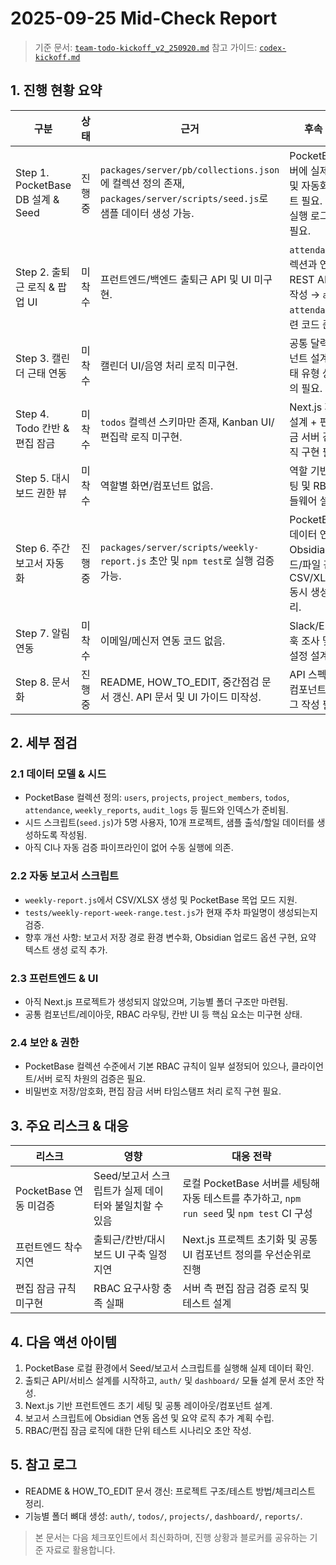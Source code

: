 # 2025-09-25 Mid-Check Report

> 기준 문서: [`team-todo-kickoff_v2_250920.md`](../../team-todo-kickoff_v2_250920.md)
> 참고 가이드: [`codex-kickoff.md`](../../codex-kickoff.md)

## 1. 진행 현황 요약
| 구분 | 상태 | 근거 | 후속 조치 |
| --- | --- | --- | --- |
| Step 1. PocketBase DB 설계 & Seed | 진행 중 | `packages/server/pb/collections.json`에 컬렉션 정의 존재, `packages/server/scripts/seed.js`로 샘플 데이터 생성 가능. | PocketBase 서버에 실제 반영 및 자동화 테스트 필요. Seed 실행 로그 수집 필요. |
| Step 2. 출퇴근 로직 & 팝업 UI | 미착수 | 프런트엔드/백엔드 출퇴근 API 및 UI 미구현. | `attendance` 컬렉션과 연동되는 REST API 초안 작성 → `auth/` `attendance` 관련 코드 준비. |
| Step 3. 캘린더 근태 연동 | 미착수 | 캘린더 UI/음영 처리 로직 미구현. | 공통 달력 컴포넌트 설계 및 근태 유형 상수 정의 필요. |
| Step 4. Todo 칸반 & 편집 잠금 | 미착수 | `todos` 컬렉션 스키마만 존재, Kanban UI/편집락 로직 미구현. | Next.js 페이지 설계 + 편집 잠금 서버 검증 로직 구현 필요. |
| Step 5. 대시보드 권한 뷰 | 미착수 | 역할별 화면/컴포넌트 없음. | 역할 기반 라우팅 및 RBAC 미들웨어 설계. |
| Step 6. 주간 보고서 자동화 | 진행 중 | `packages/server/scripts/weekly-report.js` 초안 및 `npm test`로 실행 검증 가능. | PocketBase 실데이터 연동, Obsidian 업로드/파일 관리, CSV/XLSX/MD 동시 생성 마무리. |
| Step 7. 알림 연동 | 미착수 | 이메일/메신저 연동 코드 없음. | Slack/Email 웹훅 조사 및 토글 설정 설계. |
| Step 8. 문서화 | 진행 중 | README, HOW_TO_EDIT, 중간점검 문서 갱신. API 문서 및 UI 가이드 미작성. | API 스펙 문서와 컴포넌트 카탈로그 작성 필요. |

## 2. 세부 점검
### 2.1 데이터 모델 & 시드
- PocketBase 컬렉션 정의: `users`, `projects`, `project_members`, `todos`, `attendance`, `weekly_reports`, `audit_logs` 등 필드와 인덱스가 준비됨.
- 시드 스크립트(`seed.js`)가 5명 사용자, 10개 프로젝트, 샘플 출석/할일 데이터를 생성하도록 작성됨.
- 아직 CI나 자동 검증 파이프라인이 없어 수동 실행에 의존.

### 2.2 자동 보고서 스크립트
- `weekly-report.js`에서 CSV/XLSX 생성 및 PocketBase 목업 모드 지원.
- `tests/weekly-report-week-range.test.js`가 현재 주차 파일명이 생성되는지 검증.
- 향후 개선 사항: 보고서 저장 경로 환경 변수화, Obsidian 업로드 옵션 구현, 요약 텍스트 생성 로직 추가.

### 2.3 프런트엔드 & UI
- 아직 Next.js 프로젝트가 생성되지 않았으며, 기능별 폴더 구조만 마련됨.
- 공통 컴포넌트/레이아웃, RBAC 라우팅, 칸반 UI 등 핵심 요소는 미구현 상태.

### 2.4 보안 & 권한
- PocketBase 컬렉션 수준에서 기본 RBAC 규칙이 일부 설정되어 있으나, 클라이언트/서버 로직 차원의 검증은 필요.
- 비밀번호 저장/암호화, 편집 잠금 서버 타임스탬프 처리 로직 구현 필요.

## 3. 주요 리스크 & 대응
| 리스크 | 영향 | 대응 전략 |
| --- | --- | --- |
| PocketBase 연동 미검증 | Seed/보고서 스크립트가 실제 데이터와 불일치할 수 있음 | 로컬 PocketBase 서버를 세팅해 자동 테스트를 추가하고, `npm run seed` 및 `npm test` CI 구성 |
| 프런트엔드 착수 지연 | 출퇴근/칸반/대시보드 UI 구축 일정 지연 | Next.js 프로젝트 초기화 및 공통 UI 컴포넌트 정의를 우선순위로 진행 |
| 편집 잠금 규칙 미구현 | RBAC 요구사항 충족 실패 | 서버 측 편집 잠금 검증 로직 및 테스트 설계 |

## 4. 다음 액션 아이템
1. PocketBase 로컬 환경에서 Seed/보고서 스크립트를 실행해 실제 데이터 확인.
2. 출퇴근 API/서비스 설계를 시작하고, `auth/` 및 `dashboard/` 모듈 설계 문서 초안 작성.
3. Next.js 기반 프런트엔드 초기 세팅 및 공통 레이아웃/컴포넌트 설계.
4. 보고서 스크립트에 Obsidian 연동 옵션 및 요약 로직 추가 계획 수립.
5. RBAC/편집 잠금 로직에 대한 단위 테스트 시나리오 초안 작성.

## 5. 참고 로그
- README & HOW_TO_EDIT 문서 갱신: 프로젝트 구조/테스트 방법/체크리스트 정리.
- 기능별 폴더 뼈대 생성: `auth/`, `todos/`, `projects/`, `dashboard/`, `reports/`.

> 본 문서는 다음 체크포인트에서 최신화하며, 진행 상황과 블로커를 공유하는 기준 자료로 활용합니다.
